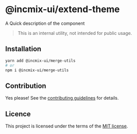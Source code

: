 # @incmix-ui/extend-theme

A Quick description of the component

> This is an internal utility, not intended for public usage.

## Installation

```sh
yarn add @incmix-ui/merge-utils
# or
npm i @incmix-ui/merge-utils
```

## Contribution

Yes please! See the
[contributing guidelines](https://github.com/incmix-ui/incmix-ui/blob/master/CONTRIBUTING.md)
for details.

## Licence

This project is licensed under the terms of the
[MIT license](https://github.com/incmix-ui/incmix-ui/blob/master/LICENSE).

